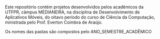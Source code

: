 Este repositório contém projetos desenvolvidos pelos acadêmicos da UTFPR, câmpus MEDIANEIRA, na disciplina de Desenvolvimento de Aplicativos Móveis, do oitavo período do curso de Ciência da Computação, ministrada pelo Prof. Everton Coimbra de Araújo.

Os nomes das pastas são compostos pelo ANO_SEMESTRE_ACADÊMICO
